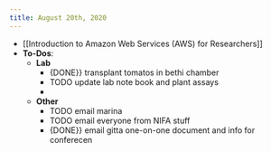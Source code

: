 ```yaml
---
title: August 20th, 2020
---
```


- [[Introduction to Amazon Web Services (AWS) for Researchers]]
- **To-Dos**:
	- **Lab**
		- {DONE}} transplant tomatos in bethi chamber
		- TODO update lab note book and plant assays
		-
	- **Other**
		- TODO email marina
		- TODO email everyone from NIFA stuff
		- {DONE}} email gitta one-on-one document and info for conferecen